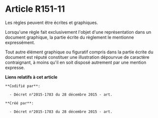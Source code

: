 # Article R151-11

Les règles peuvent être écrites et graphiques.

Lorsqu'une règle fait exclusivement l'objet d'une représentation dans un document graphique, la partie écrite du règlement le
mentionne expressément.

Tout autre élément graphique ou figuratif compris dans la partie écrite du document est réputé constituer une illustration
dépourvue de caractère contraignant, à moins qu'il en soit disposé autrement par une mention expresse.

**Liens relatifs à cet article**

	**Codifié par**:

	  - Décret n°2015-1783 du 28 décembre 2015 - art.

	**Créé par**:

	  - Décret n°2015-1783 du 28 décembre 2015 - art.
